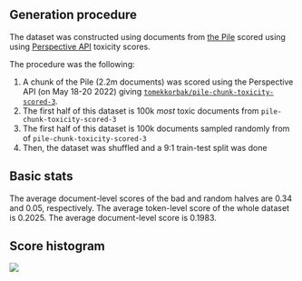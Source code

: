## Generation procedure

The dataset was constructed using documents from [the Pile](https://pile.eleuther.ai/) scored using using [Perspective API](http://perspectiveapi.com) toxicity scores.

The procedure was the following:
1. A chunk of the Pile (2.2m documents) was scored using the Perspective API (on May 18-20 2022) giving [`tomekkorbak/pile-chunk-toxicity-scored-3`](https://huggingface.co/datasets/tomekkorbak/pile-chunk-toxicity-scored-3).
1. The first half of this dataset is 100k *most* toxic documents from `pile-chunk-toxicity-scored-3`
2. The first half of this dataset is 100k documents sampled randomly from of `pile-chunk-toxicity-scored-3`
3. Then, the dataset was shuffled and a 9:1 train-test split was done

## Basic stats

The average document-level scores of the bad and random halves are 0.34 and 0.05, respectively. The average token-level score of the whole dataset is 0.2025. The average document-level score is 0.1983.

## Score histogram

![](https://huggingface.co/datasets/tomekkorbak/pile-toxicity-balanced3/resolve/main/Screenshot%202022-05-20%20at%2020.32.05.png)
